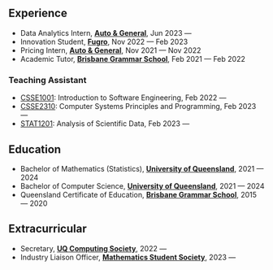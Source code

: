 ## Experience
* Data Analytics Intern, [**Auto & General**](https://autogeneral.com.au/), Jun 2023 —
* Innovation Student, [**Fugro**](https://www.fugro.com/), Nov 2022 — Feb 2023
* Pricing Intern, [**Auto & General**](https://www.autogeneral.com.au/), Nov 2021 — Nov 2022
* Academic Tutor, [**Brisbane Grammar School**](https://www.brisbanegrammar.com/), Feb 2021 — Feb 2022

### Teaching Assistant
* [CSSE1001](https://my.uq.edu.au/programs-courses/course.html?course_code=csse1001): Introduction to Software Engineering, Feb 2022 —
* [CSSE2310](https://my.uq.edu.au/programs-courses/course.html?course_code=csse2310): Computer Systems Principles and Programming, Feb 2023 —
* [STAT1201](https://my.uq.edu.au/programs-courses/course.html?course_code=stat1201): Analysis of Scientific Data, Feb 2023 —

## Education
* Bachelor of Mathematics (Statistics), [**University of Queensland**](https://www.uq.edu.au/), 2021 — 2024
* Bachelor of Computer Science, [**University of Queensland**](https://www.uq.edu.au/), 2021 — 2024
* Queensland Certificate of Education, [**Brisbane Grammar School**](https://www.brisbanegrammar.com/), 2015 — 2020

## Extracurricular
* Secretary, [**UQ Computing Society**](https://uqcs.org/), 2022 —
* Industry Liaison Officer, [**Mathematics Student Society**](https://uqmss.org/), 2023 —
